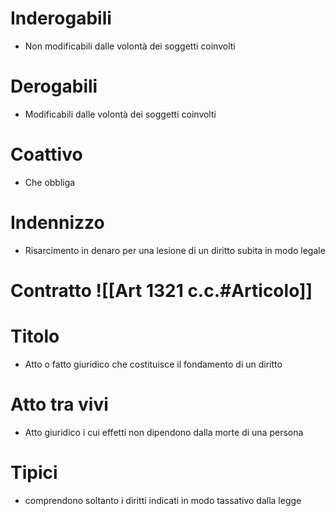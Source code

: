# Inderogabili
- Non modificabili dalle volontà dei soggetti coinvolti
# Derogabili
- Modificabili dalle volontà dei soggetti coinvolti
# Coattivo
- Che obbliga
# Indennizzo
- Risarcimento in denaro per una lesione di un diritto subita in modo legale
# Contratto ![[Art 1321 c.c.#Articolo]]
# Titolo
- Atto o fatto giuridico che costituisce il fondamento di un diritto
# Atto tra vivi
- Atto giuridico i cui effetti non dipendono dalla morte di una persona

# Tipici
- comprendono soltanto i diritti indicati in modo tassativo dalla legge